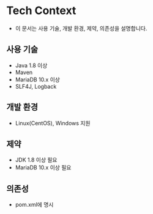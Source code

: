# Tech Context

- 이 문서는 사용 기술, 개발 환경, 제약, 의존성을 설명합니다.

## 사용 기술
- Java 1.8 이상
- Maven
- MariaDB 10.x 이상
- SLF4J, Logback

## 개발 환경
- Linux(CentOS), Windows 지원

## 제약
- JDK 1.8 이상 필요
- MariaDB 10.x 이상 필요

## 의존성
- pom.xml에 명시 